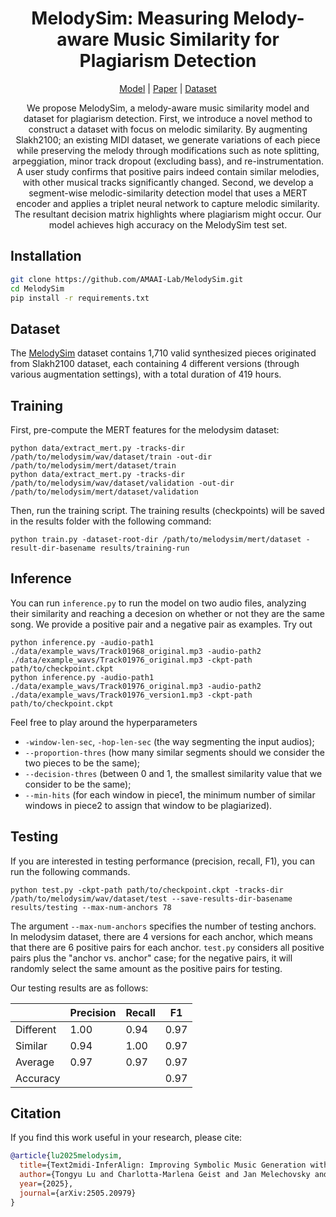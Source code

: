 <div align="center">

# MelodySim: Measuring Melody-aware Music Similarity for Plagiarism Detection

[Model](https://huggingface.co/amaai-lab/MelodySim/tree/main) | [Paper](https://arxiv.org/abs/2505.20979) | [Dataset](https://huggingface.co/datasets/amaai-lab/melodySim)

We propose MelodySim, a melody-aware music similarity model and dataset for plagiarism detection. First, we introduce a novel method to construct a dataset with focus on melodic similarity. By augmenting Slakh2100; an existing MIDI dataset, we generate variations of each piece while preserving the melody through modifications such as note splitting, arpeggiation, minor track dropout (excluding bass), and re-instrumentation. A user study confirms that positive pairs indeed contain similar melodies, with other musical tracks significantly changed. Second, we develop a segment-wise melodic-similarity detection model that uses a MERT encoder and applies a triplet neural network to capture melodic similarity. The resultant decision matrix highlights where plagiarism might occur. Our model achieves high accuracy on the MelodySim test set.

</div>

## Installation

```bash
git clone https://github.com/AMAAI-Lab/MelodySim.git
cd MelodySim
pip install -r requirements.txt
```

## Dataset

The [MelodySim](https://huggingface.co/datasets/amaai-lab/melodySim) dataset contains 1,710 valid synthesized pieces originated from Slakh2100 dataset, each containing 4 different versions (through various augmentation settings), with a total duration of 419 hours.

## Training
First, pre-compute the MERT features for the melodysim dataset:
```
python data/extract_mert.py -tracks-dir /path/to/melodysim/wav/dataset/train -out-dir /path/to/melodysim/mert/dataset/train
python data/extract_mert.py -tracks-dir /path/to/melodysim/wav/dataset/validation -out-dir /path/to/melodysim/mert/dataset/validation
```
Then, run the training script. The training results (checkpoints) will be saved in the results folder with the following command:
```
python train.py -dataset-root-dir /path/to/melodysim/mert/dataset -result-dir-basename results/training-run
```

## Inference
You can run ```inference.py``` to run the model on two audio files, analyzing their similarity and reaching a decesion on whether or not they are the same song. We provide a positive pair and a negative pair as examples. Try out
```
python inference.py -audio-path1 ./data/example_wavs/Track01968_original.mp3 -audio-path2 ./data/example_wavs/Track01976_original.mp3 -ckpt-path path/to/checkpoint.ckpt
python inference.py -audio-path1 ./data/example_wavs/Track01976_original.mp3 -audio-path2 ./data/example_wavs/Track01976_version1.mp3 -ckpt-path path/to/checkpoint.ckpt
```
Feel free to play around the hyperparameters 
- ```-window-len-sec```, ```-hop-len-sec``` (the way segmenting the input audios);
- ```--proportion-thres``` (how many similar segments should we consider the two pieces to be the same);
- ```--decision-thres``` (between 0 and 1, the smallest similarity value that we consider to be the same);
- ```--min-hits``` (for each window in piece1, the minimum number of similar windows in piece2 to assign that window to be plagiarized).

## Testing
If you are interested in testing performance (precision, recall, F1), you can run the following commands.
```
python test.py -ckpt-path path/to/checkpoint.ckpt -tracks-dir /path/to/melodysim/wav/dataset/test --save-results-dir-basename results/testing --max-num-anchors 78
```
The argument ```--max-num-anchors``` specifies the number of testing anchors. In melodysim dataset, there are 4 versions for each anchor, which means that there are 6 positive pairs for each anchor. ```test.py``` considers all positive pairs plus the "anchor vs. anchor" case; for the negative pairs, it will randomly select the same amount as the positive pairs for testing.

Our testing results are as follows:

|           |**Precision**| **Recall** |   **F1**   |
|-----------|-------------|------------|------------|
| Different | 1.00        | 0.94       | 0.97       |
| Similar   | 0.94        | 1.00       | 0.97       |
| Average   | 0.97        | 0.97       | 0.97       |
| Accuracy  |             |            | 0.97       |

## Citation

If you find this work useful in your research, please cite:

```bibtex
@article{lu2025melodysim,
  title={Text2midi-InferAlign: Improving Symbolic Music Generation with Inference-Time Alignment},
  author={Tongyu Lu and Charlotta-Marlena Geist and Jan Melechovsky and Abhinaba Roy and Dorien Herremans},
  year={2025},
  journal={arXiv:2505.20979}
}
```
